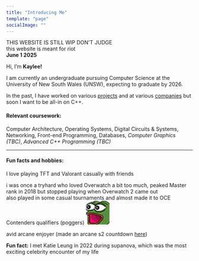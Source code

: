 ```yaml
---
title: "Introducing Me"
template: "page"
socialImage: ""
---
```

THIS WEBSITE IS STILL WIP DON'T JUDGE <br>
this website is meant for riot <br>
**June 1 2025**

Hi, I’m **Kaylee!**

I am currently an undergraduate pursuing Computer Science at the  University of New South Wales (UNSW), expecting to graduate by 2026.

In the past, I have worked on various [projects](/)
 and at various [companies](/work/) but soon I want to be all-in on C++.

#### Relevant coursework:

Computer Architecture, Operating Systems, Digital Circuits & Systems, Networking, Front-end Programming, Databases, *Computer Graphics (TBC)*, *Advanced C++ Programming (TBC)*

---
#### Fun facts and hobbies:
I love playing TFT and Valorant casually with friends

i was once a tryhard who loved Overwatch a bit too much, peaked Master rank in 2018 but stopped playing when Overwatch 2 came out
<br>also played in some casual tournaments and almost made it to OCE Contenders qualifiers (poggers) ![poggers](poggers.png)


avid arcane enjoyer (made an arcane s2 countdown [here](https://kayleecragg.github.io/arcane/))

**Fun fact:** I met Katie Leung in 2022 during supanova, which was the most exciting celebrity encounter of my life
